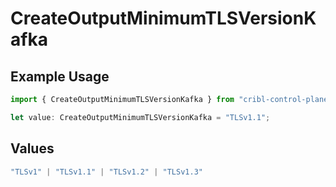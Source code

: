 # CreateOutputMinimumTLSVersionKafka

## Example Usage

```typescript
import { CreateOutputMinimumTLSVersionKafka } from "cribl-control-plane/models/operations";

let value: CreateOutputMinimumTLSVersionKafka = "TLSv1.1";
```

## Values

```typescript
"TLSv1" | "TLSv1.1" | "TLSv1.2" | "TLSv1.3"
```